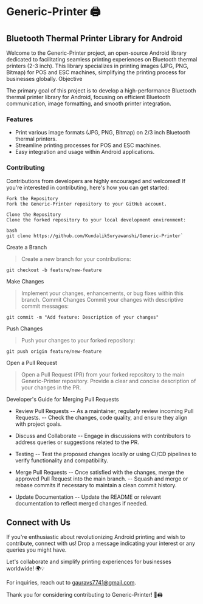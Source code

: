 # Generic-Printer 🖨️
## Bluetooth Thermal Printer Library for Android

Welcome to the Generic-Printer project, an open-source Android library dedicated to facilitating seamless printing experiences on Bluetooth thermal printers (2-3 inch). This library specializes in printing images (JPG, PNG, Bitmap) for POS and ESC machines, simplifying the printing process for businesses globally.
Objective

The primary goal of this project is to develop a high-performance Bluetooth thermal printer library for Android, focusing on efficient Bluetooth communication, image formatting, and smooth printer integration.
### Features

- Print various image formats (JPG, PNG, Bitmap) on 2/3 inch Bluetooth thermal printers.
- Streamline printing processes for POS and ESC machines.
- Easy integration and usage within Android applications.

### Contributing

Contributions from developers are highly encouraged and welcomed! If you're interested in contributing, here's how you can get started:

```
Fork the Repository
Fork the Generic-Printer repository to your GitHub account.

Clone the Repository
Clone the forked repository to your local development environment:

bash
git clone https://github.com/KundalikSuryawanshi/Generic-Printer`

```

Create a Branch

> Create a new branch for your contributions:
```
git checkout -b feature/new-feature

```

Make Changes

> Implement your changes, enhancements, or bug fixes within this branch.
> Commit Changes
> Commit your changes with descriptive commit messages:

```
git commit -m "Add feature: Description of your changes"

```

Push Changes

> Push your changes to your forked repository:
```
git push origin feature/new-feature

```
Open a Pull Request
> Open a Pull Request (PR) from your forked repository to the main Generic-Printer repository.
> Provide a clear and concise description of your changes in the PR.

Developer's Guide for Merging Pull Requests

- Review Pull Requests
-- As a maintainer, regularly review incoming Pull Requests.
-- Check the changes, code quality, and ensure they align with project goals.

- Discuss and Collaborate
-- Engage in discussions with contributors to address queries or suggestions related to the PR.

- Testing
-- Test the proposed changes locally or using CI/CD pipelines to verify functionality and compatibility.

- Merge Pull Requests
-- Once satisfied with the changes, merge the approved Pull Request into the main branch.
-- Squash and merge or rebase commits if necessary to maintain a clean commit history.

- Update Documentation
-- Update the README or relevant documentation to reflect merged changes if needed.

## Connect with Us

If you're enthusiastic about revolutionizing Android printing and wish to contribute, connect with us! Drop a message indicating your interest or any queries you might have.

Let's collaborate and simplify printing experiences for businesses worldwide! 🌍💡

For inquiries, reach out to gauravs7741@gmail.com.

Thank you for considering contributing to Generic-Printer! 🚀🖨️
